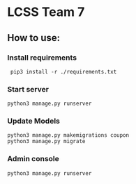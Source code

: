 # LCSS Team 7

## How to use:

### Install requirements

```
 pip3 install -r ./requirements.txt
```

### Start server

```
python3 manage.py runserver
```

### Update Models

```
python3 manage.py makemigrations coupon
python3 manage.py migrate
```

### Admin console

```
python3 manage.py runserver
```
